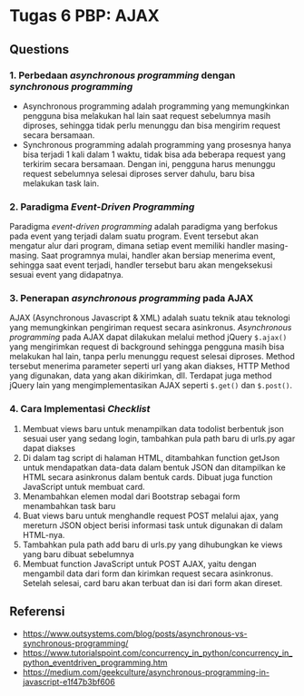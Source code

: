 # Tugas 6 PBP: AJAX

## Questions

### **1. Perbedaan _asynchronous programming_ dengan _synchronous programming_**<br>
- Asynchronous programming adalah programming yang memungkinkan pengguna bisa melakukan hal lain saat request sebelumnya masih diproses, sehingga tidak perlu menunggu dan bisa mengirim request secara bersamaan.
- Synchronous programming adalah programming yang prosesnya hanya bisa terjadi 1 kali dalam 1 waktu, tidak bisa ada beberapa request yang terkirim secara bersamaan. Dengan ini, pengguna harus menunggu request sebelumnya selesai diproses server dahulu, baru bisa melakukan task lain.

### **2. Paradigma _Event-Driven Programming_**<br>
Paradigma _event-driven programming_ adalah paradigma yang berfokus pada event yang terjadi dalam suatu program. Event tersebut akan mengatur alur dari program, dimana setiap event memiliki handler masing-masing. Saat programnya mulai, handler akan bersiap menerima event, sehingga saat event terjadi, handler tersebut baru akan mengeksekusi sesuai event yang didapatnya.

### **3. Penerapan _asynchronous programming_ pada AJAX**<br>
AJAX (Asynchronous Javascript & XML) adalah suatu teknik atau teknologi yang memungkinkan pengiriman request secara asinkronus. _Asynchronous programming_ pada AJAX dapat dilakukan melalui method jQuery `$.ajax()` yang mengirimkan request di background sehingga pengguna masih bisa melakukan hal lain, tanpa perlu menunggu request selesai diproses. Method tersebut menerima parameter seperti url yang akan diakses, HTTP Method yang digunakan, data yang akan dikirimkan, dll. Terdapat juga method jQuery lain yang mengimplementasikan AJAX seperti `$.get()` dan `$.post()`.

### **4. Cara Implementasi _Checklist_**<br>
1. Membuat views baru untuk menampilkan data todolist berbentuk json sesuai user yang sedang login, tambahkan pula path baru di urls.py agar dapat diakses
2. Di dalam tag script di halaman HTML, ditambahkan function getJson untuk mendapatkan data-data dalam bentuk JSON dan ditampilkan ke HTML secara asinkronus dalam bentuk cards. Dibuat juga function JavaScript untuk membuat card.
3. Menambahkan elemen modal dari Bootstrap sebagai form menambahkan task baru
4. Buat views baru untuk menghandle request POST melalui ajax, yang mereturn JSON object berisi informasi task untuk digunakan di dalam HTML-nya. 
5. Tambahkan pula path add baru di urls.py yang dihubungkan ke views yang baru dibuat sebelumnya
5. Membuat function JavaScript untuk POST AJAX, yaitu dengan mengambil data dari form dan kirimkan request secara asinkronus. Setelah selesai, card baru akan terbuat dan isi dari form akan direset.

## Referensi
- https://www.outsystems.com/blog/posts/asynchronous-vs-synchronous-programming/
- https://www.tutorialspoint.com/concurrency_in_python/concurrency_in_python_eventdriven_programming.htm
- https://medium.com/geekculture/asynchronous-programming-in-javascript-e1f47b3bf606
